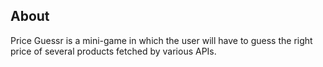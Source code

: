 ## About

Price Guessr is a mini-game in which the user will have to guess the right price of several products fetched by various APIs.
